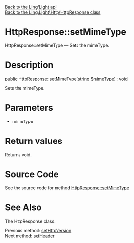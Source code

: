 [Back to the Ling/Light api](https://github.com/lingtalfi/Light/blob/master/doc/api/Ling/Light.md)<br>
[Back to the Ling\Light\Http\HttpResponse class](https://github.com/lingtalfi/Light/blob/master/doc/api/Ling/Light/Http/HttpResponse.md)


HttpResponse::setMimeType
================



HttpResponse::setMimeType — Sets the mimeType.




Description
================


public [HttpResponse::setMimeType](https://github.com/lingtalfi/Light/blob/master/doc/api/Ling/Light/Http/HttpResponse/setMimeType.md)(string $mimeType) : void




Sets the mimeType.




Parameters
================


- mimeType

    


Return values
================

Returns void.








Source Code
===========
See the source code for method [HttpResponse::setMimeType](https://github.com/lingtalfi/Light/blob/master/Http/HttpResponse.php#L162-L165)


See Also
================

The [HttpResponse](https://github.com/lingtalfi/Light/blob/master/doc/api/Ling/Light/Http/HttpResponse.md) class.

Previous method: [setHttpVersion](https://github.com/lingtalfi/Light/blob/master/doc/api/Ling/Light/Http/HttpResponse/setHttpVersion.md)<br>Next method: [setHeader](https://github.com/lingtalfi/Light/blob/master/doc/api/Ling/Light/Http/HttpResponse/setHeader.md)<br>

